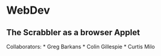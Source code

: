# WebDev

<h2> The Scrabbler as a browser Applet </h2>
Collaborators:
  * Greg Barkans
  * Colin Gillespie
  * Curtis Milo

